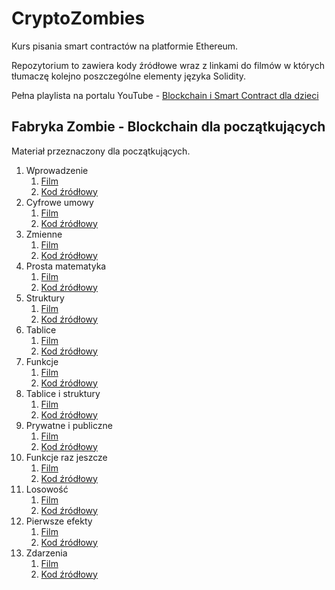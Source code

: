 # CryptoZombies
Kurs pisania smart contractów na platformie Ethereum.

Repozytorium to zawiera kody źródłowe wraz z linkami do filmów w których tłumaczę kolejno poszczególne elementy języka Solidity.

Pełna playlista na portalu YouTube - [Blockchain i Smart Contract dla dzieci](https://www.youtube.com/playlist?list=PLUQAuzbjHTTN_--4BiHsYNf7BldBpZu4T)

## Fabryka Zombie - Blockchain dla początkujących

Materiał przeznaczony dla początkujących.

1. Wprowadzenie
	1. [Film](https://youtu.be/YL3i5PMUFZ8)
	2. [Kod źródłowy](https://github.com/CryptoDevTV/CryptoZombies/blob/master/01_ZombieFactory/1.sol)
2. Cyfrowe umowy
	1. [Film](https://youtu.be/V5AW1Fg_AIE)
	2. [Kod źródłowy](https://github.com/CryptoDevTV/CryptoZombies/blob/master/01_ZombieFactory/2.sol)
3. Zmienne
	1. [Film](https://youtu.be/HN9qwU5pZTA)
	2. [Kod źródłowy](https://github.com/CryptoDevTV/CryptoZombies/blob/master/01_ZombieFactory/3.sol)
4. Prosta matematyka
	1. [Film](https://youtu.be/BFqwYQdB3l0)
	2. [Kod źródłowy](https://github.com/CryptoDevTV/CryptoZombies/blob/master/01_ZombieFactory/4.sol)
5. Struktury
	1. [Film](https://youtu.be/w3b-TXpeF28)
	2. [Kod źródłowy](https://github.com/CryptoDevTV/CryptoZombies/blob/master/01_ZombieFactory/5.sol)
6. Tablice
	1. [Film](https://youtu.be/xmrHl_r_xYY)
	2. [Kod źródłowy](https://github.com/CryptoDevTV/CryptoZombies/blob/master/01_ZombieFactory/6.sol)
7. Funkcje
	1. [Film](https://youtu.be/Vs44jKouC0g)
	2. [Kod źródłowy](https://github.com/CryptoDevTV/CryptoZombies/blob/master/01_ZombieFactory/7.sol)
8. Tablice i struktury
	1. [Film](https://youtu.be/ikaAd9q5Ifs)
	2. [Kod źródłowy](https://github.com/CryptoDevTV/CryptoZombies/blob/master/01_ZombieFactory/8.sol)
9. Prywatne i publiczne
	1. [Film](https://youtu.be/DJHLzZuIBuo)
	2. [Kod źródłowy](https://github.com/CryptoDevTV/CryptoZombies/blob/master/01_ZombieFactory/9.sol)
10. Funkcje raz jeszcze
	1. [Film](https://youtu.be/Aj1Egn1cENM)
	2. [Kod źródłowy](https://github.com/CryptoDevTV/CryptoZombies/blob/master/01_ZombieFactory/10.sol)
11. Losowość
	1. [Film](https://youtu.be/APaOV0LXn2A)
	2. [Kod źródłowy](https://github.com/CryptoDevTV/CryptoZombies/blob/master/01_ZombieFactory/11.sol)
12. Pierwsze efekty
	1. [Film](https://youtu.be/oN9QOFc3D1g)
	2. [Kod źródłowy](https://github.com/CryptoDevTV/CryptoZombies/blob/master/01_ZombieFactory/12.sol)
13. Zdarzenia
	1. [Film](https://youtu.be/Nf9C5iTDOZY)
	2. [Kod źródłowy](https://github.com/CryptoDevTV/CryptoZombies/blob/master/01_ZombieFactory/13.sol)


